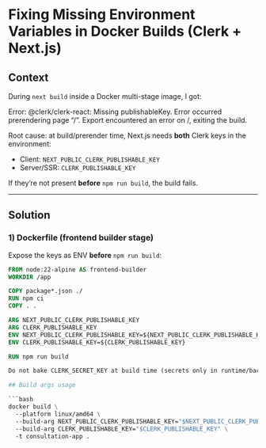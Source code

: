 # Fixing Missing Environment Variables in Docker Builds (Clerk + Next.js)

## Context
During `next build` inside a Docker multi-stage image, I got:

Error: @clerk/clerk-react: Missing publishableKey.
Error occurred prerendering page “/”.
Export encountered an error on /, exiting the build.

Root cause: at build/prerender time, Next.js needs **both** Clerk keys in the environment:
- Client: `NEXT_PUBLIC_CLERK_PUBLISHABLE_KEY`
- Server/SSR: `CLERK_PUBLISHABLE_KEY`

If they’re not present **before** `npm run build`, the build fails.

---

## Solution

### 1) Dockerfile (frontend builder stage)
Expose the keys as ENV **before** `npm run build`:

```dockerfile
FROM node:22-alpine AS frontend-builder
WORKDIR /app

COPY package*.json ./
RUN npm ci
COPY . .

ARG NEXT_PUBLIC_CLERK_PUBLISHABLE_KEY
ARG CLERK_PUBLISHABLE_KEY
ENV NEXT_PUBLIC_CLERK_PUBLISHABLE_KEY=${NEXT_PUBLIC_CLERK_PUBLISHABLE_KEY}
ENV CLERK_PUBLISHABLE_KEY=${CLERK_PUBLISHABLE_KEY}

RUN npm run build

Do not bake CLERK_SECRET_KEY at build time (secrets only in runtime/backends).

## Build args usage

```bash
docker build \
  --platform linux/amd64 \
  --build-arg NEXT_PUBLIC_CLERK_PUBLISHABLE_KEY="$NEXT_PUBLIC_CLERK_PUBLISHABLE_KEY" \
  --build-arg CLERK_PUBLISHABLE_KEY="$CLERK_PUBLISHABLE_KEY" \
  -t consultation-app .
